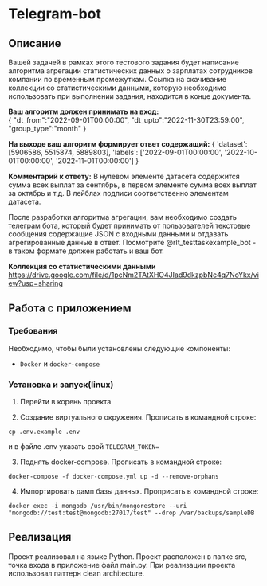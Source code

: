 
# Telegram-bot  
## Описание  
  
Вашей задачей в рамках этого тестового задания будет написание алгоритма агрегации статистических данных о зарплатах сотрудников компании по временным промежуткам. Ссылка на скачивание коллекции со статистическими данными, которую необходимо использовать при выполнении задания, находится в конце документа.  
  
**Ваш алгоритм должен принимать на вход:**  
	{
	"dt_from":"2022-09-01T00:00:00",
	"dt_upto":"2022-11-30T23:59:00",
	"group_type":"month"
	}
	
  **На выходе ваш алгоритм формирует ответ содержащий:**
	{
	'dataset': [5906586, 5515874, 5889803],
	 'labels': ['2022-09-01T00:00:00', '2022-10-01T00:00:00', '2022-11-01T00:00:00']
	 }

**Комментарий к ответу:**
В нулевом элементе датасета содержится сумма всех выплат за сентябрь, в первом
элементе сумма всех выплат за октябрь и т.д. В лейблах подписи соответственно
элементам датасета.

После разработки алгоритма агрегации, вам необходимо создать телеграм бота, который будет принимать от пользователей текстовые сообщения содержащие JSON с входными данными и отдавать агрегированные данные в ответ. Посмотрите @rlt_testtaskexample_bot - в таком формате должен работать и ваш бот.

**Коллекция со статистическими данными**
https://drive.google.com/file/d/1pcNm2TAtXHO4JIad9dkzpbNc4q7NoYkx/view?usp=sharing

## Работа с приложением  
  
### Требования  
  
Необходимо, чтобы были установлены следующие компоненты:  
  
- `Docker` и `docker-compose`

### Установка и запуск(linux)
1. Перейти в корень проекта

2. Создание виртуального окружения. Прописать в командной строке:

`cp .env.example .env` 

и в файле .env указать свой `TELEGRAM_TOKEN=` 

3. Поднять docker-compose.  Прописать в командной строке:

`docker-compose -f docker-compose.yml up -d --remove-orphans`

4. Импортировать дамп базы данных. Проприсать в командной строке:

`docker exec -i mongodb /usr/bin/mongorestore --uri "mongodb://test:test@mongodb:27017/test" --drop /var/backups/sampleDB`
  
## Реализация
Проект реализовал на языке Python. Проект расположен в папке src, точка входа в приложение файл main.py. 
При реализации проекта использовал паттерн clean architecture.

